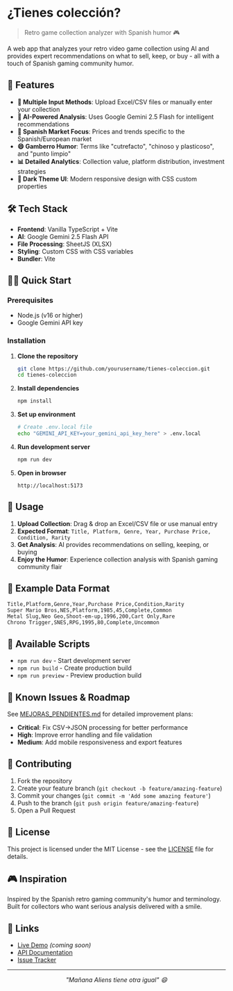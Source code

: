 # ¿Tienes colección?

> Retro game collection analyzer with Spanish humor 🎮

A web app that analyzes your retro video game collection using AI and provides expert recommendations on what to sell, keep, or buy - all with a touch of Spanish gaming community humor.

## 🚀 Features

- **📁 Multiple Input Methods**: Upload Excel/CSV files or manually enter your collection
- **🤖 AI-Powered Analysis**: Uses Google Gemini 2.5 Flash for intelligent recommendations  
- **🎯 Spanish Market Focus**: Prices and trends specific to the Spanish/European market
- **😄 Gamberro Humor**: Terms like "cutrefacto", "chinoso y plasticoso", and "punto limpio"
- **📊 Detailed Analytics**: Collection value, platform distribution, investment strategies
- **🎨 Dark Theme UI**: Modern responsive design with CSS custom properties

## 🛠️ Tech Stack

- **Frontend**: Vanilla TypeScript + Vite
- **AI**: Google Gemini 2.5 Flash API
- **File Processing**: SheetJS (XLSX)
- **Styling**: Custom CSS with CSS variables
- **Bundler**: Vite

## 🏃‍♂️ Quick Start

### Prerequisites
- Node.js (v16 or higher)
- Google Gemini API key

### Installation

1. **Clone the repository**
   ```bash
   git clone https://github.com/yourusername/tienes-coleccion.git
   cd tienes-coleccion
   ```

2. **Install dependencies**
   ```bash
   npm install
   ```

3. **Set up environment**
   ```bash
   # Create .env.local file
   echo "GEMINI_API_KEY=your_gemini_api_key_here" > .env.local
   ```

4. **Run development server**
   ```bash
   npm run dev
   ```

5. **Open in browser**
   ```
   http://localhost:5173
   ```

## 📝 Usage

1. **Upload Collection**: Drag & drop an Excel/CSV file or use manual entry
2. **Expected Format**: `Title, Platform, Genre, Year, Purchase Price, Condition, Rarity`
3. **Get Analysis**: AI provides recommendations on selling, keeping, or buying
4. **Enjoy the Humor**: Experience collection analysis with Spanish gaming community flair

## 🎯 Example Data Format

```csv
Title,Platform,Genre,Year,Purchase Price,Condition,Rarity
Super Mario Bros,NES,Platform,1985,45,Complete,Common
Metal Slug,Neo Geo,Shoot-em-up,1996,200,Cart Only,Rare
Chrono Trigger,SNES,RPG,1995,80,Complete,Uncommon
```

## 🔧 Available Scripts

- `npm run dev` - Start development server
- `npm run build` - Create production build  
- `npm run preview` - Preview production build

## 🚧 Known Issues & Roadmap

See [MEJORAS_PENDIENTES.md](MEJORAS_PENDIENTES.md) for detailed improvement plans:

- **Critical**: Fix CSV→JSON processing for better performance
- **High**: Improve error handling and file validation
- **Medium**: Add mobile responsiveness and export features

## 🤝 Contributing

1. Fork the repository
2. Create your feature branch (`git checkout -b feature/amazing-feature`)
3. Commit your changes (`git commit -m 'Add some amazing feature'`)
4. Push to the branch (`git push origin feature/amazing-feature`)
5. Open a Pull Request

## 📄 License

This project is licensed under the MIT License - see the [LICENSE](LICENSE) file for details.

## 🎮 Inspiration

Inspired by the Spanish retro gaming community's humor and terminology. Built for collectors who want serious analysis delivered with a smile.

## 🔗 Links

- [Live Demo](https://your-demo-url.com) _(coming soon)_
- [API Documentation](https://ai.google.dev/gemini-api/docs)
- [Issue Tracker](https://github.com/yourusername/tienes-coleccion/issues)

---

<div align="center">
<i>"Mañana Aliens tiene otra igual" 😄</i>
</div>
